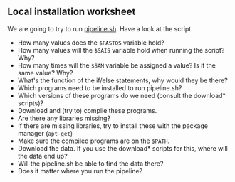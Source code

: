 Local installation worksheet
----------------------------

We are going to try to run [pipeline.sh](https://github.com/rvosa/arangs2016/blob/master/bin/pipeline.sh). Have a look at the script.

- How many values does the `$FASTQS` variable hold?
- How many values will the `$SAIS` variable hold when running the script? Why?
- How many times will the `$SAM` variable be assigned a value? Is it the same value? Why?
- What's the function of the if/else statements, why would they be there?
- Which programs need to be installed to run pipeline.sh?
- Which versions of these programs do we need (consult the download* scripts)?
- Download and (try to) compile these programs.
- Are there any libraries missing?
- If there are missing libraries, try to install these with the package manager (`apt-get`)
- Make sure the compiled programs are on the `$PATH`.
- Download the data. If you use the download* scripts for this, where will the data end up?
- Will the pipeline.sh be able to find the data there?
- Does it matter where you run the pipeline?
